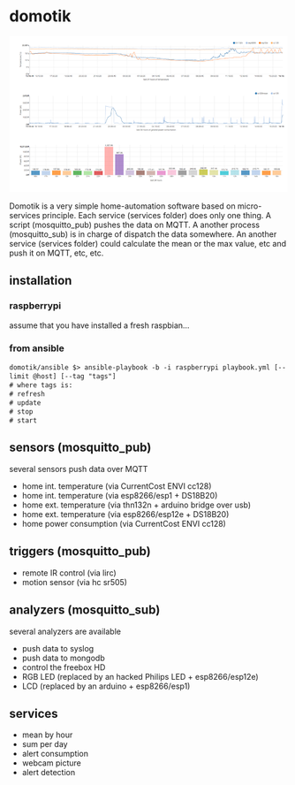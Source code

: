 # domotik

![screenshot](extras/screenshot.png)

Domotik is a very simple home-automation software based on micro-services principle.
Each service (services folder) does only one thing. A script (mosquitto_pub) pushes the data on MQTT.
A another process (mosquitto_sub) is in charge of dispatch the data somewhere.
An another service (services folder) could calculate the mean or the max value, etc and push it on MQTT, etc, etc.

## installation
### raspberrypi
assume that you have installed a fresh raspbian…

### from ansible

```
domotik/ansible $> ansible-playbook -b -i raspberrypi playbook.yml [--limit @host] [--tag "tags"]
# where tags is:
# refresh
# update
# stop
# start
```

## sensors (mosquitto_pub)
several sensors push data over MQTT
- home int. temperature (via CurrentCost ENVI cc128)
- home int. temperature (via esp8266/esp1 + DS18B20)
- home ext. temperature (via thn132n + arduino bridge over usb)
- home ext. temperature (via esp8266/esp12e + DS18B20)
- home power consumption (via CurrentCost ENVI cc128)

## triggers (mosquitto_pub)
- remote IR control (via lirc)
- motion sensor (via hc sr505)

## analyzers (mosquitto_sub)
several analyzers are available
- push data to syslog
- push data to mongodb
- control the freebox HD
- RGB LED (replaced by an hacked Philips LED + esp8266/esp12e)
- LCD (replaced by an arduino + esp8266/esp1)

## services
- mean by hour
- sum per day
- alert consumption
- webcam picture
- alert detection
